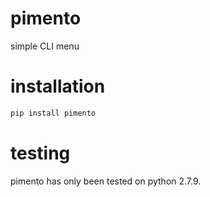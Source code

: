 # pimento
simple CLI menu

# installation
```bash
pip install pimento
```

# testing
pimento has only been tested on python 2.7.9.
